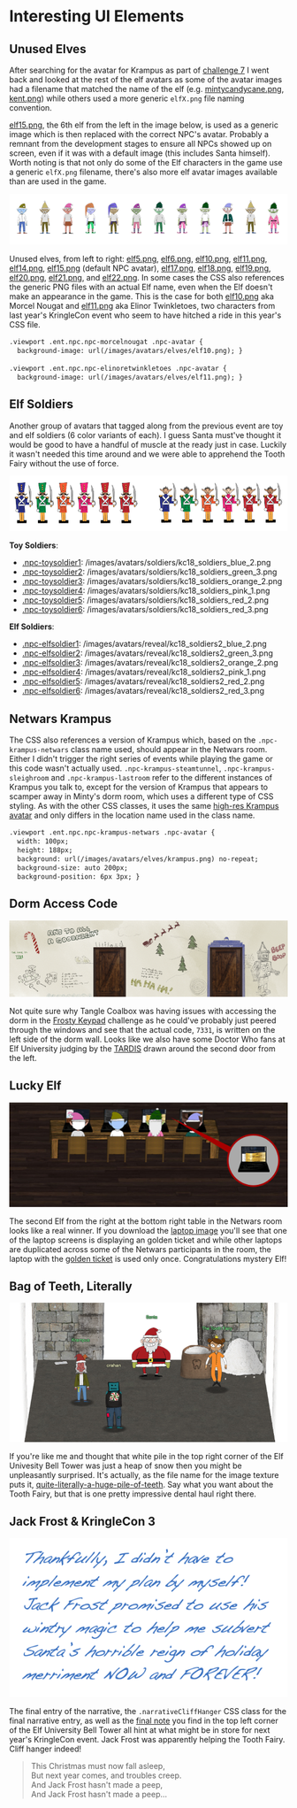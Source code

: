 # Interesting UI Elements

## Unused Elves

After searching for the avatar for Krampus as part of [challenge 7](/challenges/c7/) I went back and looked at the rest of the elf avatars as some of the avatar images had a filename that matched the name of the elf (e.g. [mintycandycane.png](https://2019.kringlecon.com/images/avatars/elves/mintycandycane.png), [kent.png](https://2019.kringlecon.com/images/avatars/elves/kent.png)) while others used a more generic `elfX.png` file naming convention.

[elf15.png](https://2019.kringlecon.com/images/avatars/elf15.png), the 6th elf from the left in the image below, is used as a generic image which is then replaced with the correct NPC's avatar. Probably a remnant from the development stages to ensure all NPCs showed up on screen, even if it was with a default image (this includes Santa himself). Worth noting is that not only do some of the Elf characters in the game use a generic `elfX.png` filename, there's also more elf avatar images available than are used in the game.

![Unknown Elves](../img/misc/unknown_elves.png)

Unused elves, from left to right: [elf5.png](https://2019.kringlecon.com/images/avatars/elves/elf5.png), [elf6.png](https://2019.kringlecon.com/images/avatars/elves/elf6.png), [elf10.png](https://2019.kringlecon.com/images/avatars/elves/elf10.png), [elf11.png](https://2019.kringlecon.com/images/avatars/elves/elf10.png), [elf14.png](https://2019.kringlecon.com/images/avatars/elves/elf14.png), [elf15.png](https://2019.kringlecon.com/images/avatars/elves/elf15.png) (default NPC avatar), [elf17.png](https://2019.kringlecon.com/images/avatars/elves/elf17.png), [elf18.png](https://2019.kringlecon.com/images/avatars/elves/elf18.png), [elf19.png](https://2019.kringlecon.com/images/avatars/elves/elf19.png), [elf20.png](https://2019.kringlecon.com/images/avatars/elves/elf20.png), [elf21.png](https://2019.kringlecon.com/images/avatars/elves/elf21.png), and [elf22.png](https://2019.kringlecon.com/images/avatars/elves/elf22.png). In some cases the CSS also references the generic PNG files with an actual Elf name, even when the Elf doesn't make an appearance in the game. This is the case for both [elf10.png](https://2019.kringlecon.com/images/avatars/elves/elf10.png) aka Morcel Nougat and [elf11.png](https://2019.kringlecon.com/images/avatars/elves/elf11.png) aka Elinor Twinkletoes, two characters from last year's KringleCon event who seem to have hitched a ride in this year's CSS file.

```
.viewport .ent.npc.npc-morcelnougat .npc-avatar {
  background-image: url(/images/avatars/elves/elf10.png); }

.viewport .ent.npc.npc-elinoretwinkletoes .npc-avatar {
  background-image: url(/images/avatars/elves/elf11.png); }
```


## Elf Soldiers

Another group of avatars that tagged along from the previous event are toy and elf soldiers (6 color variants of each). I guess Santa must've thought it would be good to have a handful of muscle at the ready just in case. Luckily it wasn't needed this time around and we were able to apprehend the Tooth Fairy without the use of force.

![Soldier Avatars](../img/misc/soldier_avatars.png)

**Toy Soldiers**:

- [.npc-toysoldier1](https://2019.kringlecon.com/images/avatars/soldiers/kc18_soldiers_blue_2.png): /images/avatars/soldiers/kc18_soldiers_blue_2.png
- [.npc-toysoldier2](https://2019.kringlecon.com/images/avatars/soldiers/kc18_soldiers_green_3.png): /images/avatars/soldiers/kc18_soldiers_green_3.png
- [.npc-toysoldier3](https://2019.kringlecon.com/images/avatars/soldiers/kc18_soldiers_orange_2.png): /images/avatars/soldiers/kc18_soldiers_orange_2.png
- [.npc-toysoldier4](https://2019.kringlecon.com/images/avatars/soldiers/kc18_soldiers_pink_1.png): /images/avatars/soldiers/kc18_soldiers_pink_1.png
- [.npc-toysoldier5](https://2019.kringlecon.com/images/avatars/soldiers/kc18_soldiers_red_2.png): /images/avatars/soldiers/kc18_soldiers_red_2.png
- [.npc-toysoldier6](https://2019.kringlecon.com/images/avatars/soldiers/kc18_soldiers_red_3.png): /images/avatars/soldiers/kc18_soldiers_red_3.png

**Elf Soldiers**:

- [.npc-elfsoldier1](https://2019.kringlecon.com/images/avatars/reveal/kc18_soldiers2_blue_2.png): /images/avatars/reveal/kc18_soldiers2_blue_2.png
- [.npc-elfsoldier2](https://2019.kringlecon.com/images/avatars/reveal/kc18_soldiers2_green_3.png): /images/avatars/reveal/kc18_soldiers2_green_3.png
- [.npc-elfsoldier3](https://2019.kringlecon.com/images/avatars/reveal/kc18_soldiers2_orange_2.png): /images/avatars/reveal/kc18_soldiers2_orange_2.png
- [.npc-elfsoldier4](https://2019.kringlecon.com/images/avatars/reveal/kc18_soldiers2_pink_1.png): /images/avatars/reveal/kc18_soldiers2_pink_1.png
- [.npc-elfsoldier5](https://2019.kringlecon.com/images/avatars/reveal/kc18_soldiers2_red_2.png): /images/avatars/reveal/kc18_soldiers2_red_2.png
- [.npc-elfsoldier6](https://2019.kringlecon.com/images/avatars/reveal/kc18_soldiers2_red_3.png): /images/avatars/reveal/kc18_soldiers2_red_3.png

## Netwars Krampus

The CSS also references a version of Krampus which, based on the `.npc-krampus-netwars` class name used, should appear in the Netwars room. Either I didn't trigger the right series of events while playing the game or this code wasn't actually used. `.npc-krampus-steamtunnel`, `.npc-krampus-sleighroom` and `.npc-krampus-lastroom` refer to the different instances of Krampus you talk to, except for the version of Krampus that appears to scamper away in Minty's dorm room, which uses a different type of CSS styling. As with the other CSS classes, it uses the same [high-res Krampus avatar](https://2019.kringlecon.com/images/avatars/elves/krampus.png) and only differs in the location name used in the class name.

```
.viewport .ent.npc.npc-krampus-netwars .npc-avatar {
  width: 100px;
  height: 188px;
  background: url(/images/avatars/elves/krampus.png) no-repeat;
  background-size: auto 200px;
  background-position: 6px 3px; }
```

## Dorm Access Code

![Dorm Wall](../img/misc/dorm-hall_crop.png)

Not quite sure why Tangle Coalbox was having issues with accessing the dorm in the [Frosty Keypad](/hints/h6/) challenge  as he could've probably just peered through the windows and see that the actual code, `7331`, is written on the left side of the dorm wall. Looks like we also have some Doctor Who fans at Elf University judging by the [TARDIS](https://en.wikipedia.org/wiki/TARDIS) drawn around the second door from the left.

## Lucky Elf

![Lucky Elf](../img/misc/lucky_elf.png)

The second Elf from the right at the bottom right table in the Netwars room looks like a real winner. If you download the [laptop image](https://2019.kringlecon.com/textures/lappys.png) you'll see that one of the laptop screens is displaying an  golden ticket and while other laptops are duplicated across some of the Netwars participants in the room, the laptop with the [golden ticket](https://en.wikipedia.org/wiki/Charlie_and_the_Chocolate_Factory) is used only once. Congratulations mystery Elf!


## Bag of Teeth, Literally

![Bell Tower](../img/misc/bell_tower.png)

If you're like me and thought that white pile in the top right corner of the Elf Univesity Bell Tower was just a heap of snow then you might be unpleasantly surprised. It's actually, as the file name for the image texture puts it, [quite-literally-a-huge-pile-of-teeth](https://2019.kringlecon.com/textures/quite-literally-a-huge-pile-of-teeth.png). Say what you want about the Tooth Fairy, but that is one pretty impressive dental haul right there. 

## Jack Frost & KringleCon 3

![Letter](../img/misc/letter.png)

The final entry of the narrative, the `.narrativeCliffHanger` CSS class for the final narrative entry, as well as the [final note](https://downloads.elfu.org/LetterOfWintryMagic.pdf) you find in the top left corner of the Elf University Bell Tower all hint at what might be in store for next year's KringleCon event. Jack Frost was apparently helping the Tooth Fairy. Cliff hanger indeed!

> This Christmas must now fall asleep,  
> But next year comes, and troubles creep.  
> And Jack Frost hasn't made a peep,  
> And Jack Frost hasn't made a peep...
